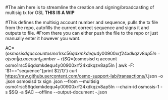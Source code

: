 #The aim here is to streamline the creation and signing/broadcasting of multisig tx for OSL **THIS IS A WIP**

#This defines the multisig account number and sequence, pulls the tx file from the repo, autofills the current correct sequence and signs it and outputs to file. 
#From there you can either push the file to the repo or just manually enter it however you want.

AC=$(osmosisd q account osmo1rsc56qdxmkdequ4y00900xrf24xdkqzv8ap5ln -o json | jq .account_number -r) 
SQ=$(osmosisd q account osmo1rsc56qdxmkdequ4y00900xrf24xdkqzv8ap5ln | awk -F: '$1=="sequence"{print $2/1}') 
curl https://raw.githubusercontent.com/osmo-support-lab/transactions/<TXDIR>/<TXNAME>.json -o <TXNAME>.json 
osmosisd tx sign <TXNAME>.json --from <YOURKEYNAME> --multisig osmo1rsc56qdxmkdequ4y00900xrf24xdkqzv8ap5ln --chain-id osmosis-1 -s $SQ -a $AC --offline --output-document <TXNAME>-<YOURNAME>.json
